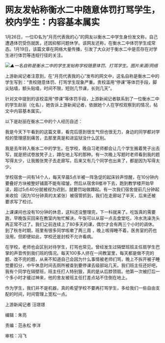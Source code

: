 # 网友发帖称衡水二中随意体罚打骂学生，校内学生：内容基本属实

1月26日，一位ID名为“月亮代表我的心”的网友以衡水二中学生身份发文称，自己遭遇体罚受伤就医，还因抑郁问题休学。该网友还称，在衡水二中体罚学生成常态。1月19日，该篇文章在网络大量传播，引发了大众对于衡水二中是否存在对学生进行体罚等违规行径的关注。

![](https://inews.gtimg.com/newsapp_bt/0/15633029911/1000)_▲一名自称是衡水二中的学生发帖称学校随意体罚、打骂学生。图片来源/网络_

上游新闻记者注意到，在“月亮代表我的心”发布的网文中，这名自称是衡水二中的学生写到：“贵校随意体罚、打骂学生现象严重。贵校滥用“停课”等体罚手段，脚尖贴墙，额头贴墙，时间不限，短则几节课，长则几天”。

针对文中提到的该校滥用“停课”等体罚手段，上游新闻记者联系到了一位衡水二中的学生赵丽（化名），她告诉上游新闻记者，依据她个人在学校观察到的情况，帖文中内容基本属实。

以下是赵丽在衡水二中的个人经历自述：

我是今天下午看到的这篇文章，看完后感到很生气但也很无力，身边的同学都对学校的管理感到痛苦，去那里真是和进监狱没什么区别。

我是去年转入衡水二中的学生。在学校，晚自习老师都会让几个学生搬着凳子出去写，就是把试卷放凳子上，蹲在地上写的那种。有一次晚上写题时老师看到我的题写得太少，让我搬张凳子去走廊写。后来又有几个同学也出来了，都是因为写得太少。

学校宿舍一间有14个人，每天早晨5点半被一阵急促的起床铃声惊醒，在10分钟内要叠好方块被整好铺面不能有褶皱，然后从宿舍8楼冲下去，跑到教学楼开始早读，超过5点40分就被视为迟到，就要罚站做蹲起。有一次我们宿舍提前几分钟起来收拾（因为10分钟真的太紧张）被宿管抓到，我们在走廊站了半天，后来还被要求写了检讨。

上课课间也没有10分钟的休息，这科还没整理完，下一科就来了。吃饭真的需要跑，早晚饭买回来在教室内匆忙解决，午饭可以从容一点去食堂吃，冷水洗澡洗头再正常不过了。我们之前连续上了80多天的课，偶尔才会有两三个小时的调休。到了秋冬时期，班里有很多同学咳嗽了两三周
，晚上咳得睡不着，医务室的药也没用，但即便如此，学校还是封校不允许看病。

在学校，老师也会区别对待学生，打骂也常见。曾经发生过隔壁班班主任扇学生巴掌的声音传到我们班的情况。每天100多人挤在一间教室里，每天都是做不完的题、改不完的题，从来不知道自己会因为什么事情被老师们骂，晚上不拆开被子睡觉要扣分，中午休息时间去厕所被查到要停课去级部站几天。我们班主任还好吧，我有个同学在隔壁班，班主任打人特别狠，真的是从后脖颈扇。他第一次被打后一个多小时才缓过神来，他的舍友被班主任打差点站不住倒在地上。

作为学生，我们并不是机器，真的希望学校不要再打骂学生，多给我们一些自由支配的时间，时间管理上宽松一点。

上游新闻记者 汪璟璟

编辑：朱亮

责编：范永松 李洋

审核：冯飞

